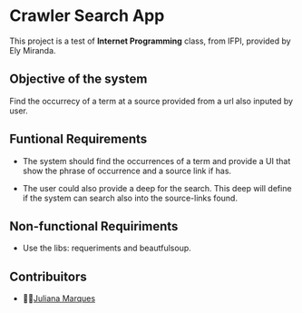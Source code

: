 # Crawler Search App

This project is a test of __Internet Programming__ class, from IFPI, provided by Ely Miranda.

## Objective of the system

Find the occurrecy of a term at a source provided from a url also inputed by user.

## Funtional Requirements

- The system should find the occurrences of a term and provide a UI that show the phrase of occurrence and a source link if has.

- The user could also provide a deep for the search. This deep will define if the system can search also into the source-links found.

## Non-functional Requiriments

- Use the libs: requeriments and beautfulsoup.

## Contribuitors

- :ok_woman:[Juliana Marques](https://github.com/julianamarques)
